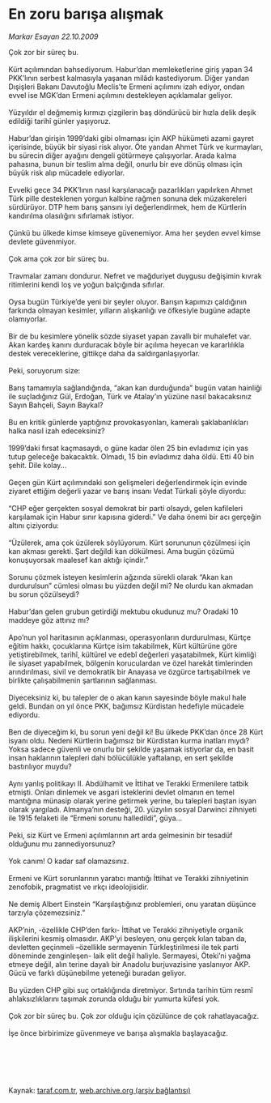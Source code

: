 # En zoru barışa alışmak

*Markar Esayan 22.10.2009*

<div class="taraf_structure_2col_1zq">
<div class="margen_n">



 <p>Çok zor bir süreç bu. <br/><br/>Kürt açılımından bahsediyorum. Habur’dan memleketlerine giriş yapan 34 PKK’lının serbest kalmasıyla yaşanan milâdı kastediyorum. Diğer yandan Dışişleri Bakanı Davutoğlu Meclis’te Ermeni açılımını izah ediyor, ondan evvel ise MGK’dan Ermeni açılımını destekleyen açıklamalar geliyor. <br/><br/>Yüzyıldır el değmemiş kırmızı çizgilerin baş döndürücü bir hızla delik deşik edildiği tarihî günler yaşıyoruz. <br/><br/>Habur’dan girişin 1999’daki gibi olmaması için AKP hükümeti azami gayret içerisinde, büyük bir siyasi risk alıyor. Öte yandan Ahmet Türk ve kurmayları, bu sürecin diğer ayağını dengeli götürmeye çalışıyorlar. Arada kalma pahasına, bunun bir teslim alma değil, onurlu bir eve dönüş olması için büyük risk alıp mücadele ediyorlar. <br/><br/>Evvelki gece 34 PKK’lının nasıl karşılanacağı pazarlıkları yapılırken Ahmet Türk pille desteklenen yorgun kalbine rağmen sonuna dek müzakereleri sürdürüyor. DTP hem barış şansını iyi değerlendirmek, hem de Kürtlerin kandırılma olasılığını sıfırlamak istiyor. <br/><br/>Çünkü bu ülkede kimse kimseye güvenemiyor. Ama her şeyden evvel kimse devlete güvenmiyor. <br/><br/>Çok ama çok zor bir süreç bu. <br/><br/>Travmalar zamanı dondurur. Nefret ve mağduriyet duygusu değişimin kıvrak ritimlerini kendi loş ve yoğun balçığında sıfırlar. <br/><br/>Oysa bugün Türkiye’de yeni bir şeyler oluyor. Barışın kapımızı çaldığının farkında olmayan kesimler, yılların alışkanlığı ve öfkesiyle bugüne adapte olamıyorlar. <br/><br/>Bir de bu kesimlere yönelik sözde siyaset yapan zavallı bir muhalefet var. Akan kardeş kanını durduracak böyle bir açılıma heyecan ve kararlılıkla destek vereceklerine, gittikçe daha da saldırganlaşıyorlar. <br/><br/>Peki, soruyorum size: <br/><br/>Barış tamamıyla sağlandığında, “akan kan durduğunda” bugün vatan hainliği ile suçladığınız Gül, Erdoğan, Türk ve Atalay’ın yüzüne nasıl bakacaksınız Sayın Bahçeli, Sayın Baykal? <br/><br/>Bu en kritik günlerde yaptığınız provokasyonları, kameralı şaklabanlıkları halka nasıl izah edeceksiniz? <br/><br/>1999’daki fırsat kaçmasaydı, o güne kadar ölen 25 bin evladımız için yas tutup geleceğe bakacaktık. Olmadı, 15 bin evladımız daha öldü. Etti 40 bin şehit. Dile kolay... <br/><br/>Geçen gün Kürt açılımındaki son gelişmeleri değerlendirmek için evinde ziyaret ettiğim değerli yazar ve barış insanı Vedat Türkali şöyle diyordu: <br/><br/>“CHP eğer gerçekten sosyal demokrat bir parti olsaydı, gelen kafileleri karşılamak için Habur sınır kapısına giderdi.” Ve daha önemi bir acı gerçeğin altını çiziyordu: <br/><br/>“Üzülerek, ama çok üzülerek söylüyorum. Kürt sorununun çözülmesi için kan akması gerekti. Şart değildi kan dökülmesi. Ama bugün çözümü konuşuyorsak maalesef kan aktığı içindir.” <br/><br/>Sorunu çözmek isteyen kesimlerin ağzında sürekli olarak “Akan kan durdurulsun” cümlesi olması bu yüzden değil mi? Ne olurdu kan akmadan bu sorun çözülseydi? <br/><br/>Habur’dan gelen grubun getirdiği mektubu okudunuz mu? Oradaki 10 maddeye göz attınız mı? <br/><br/>Apo’nun yol haritasının açıklanması, operasyonların durdurulması, Kürtçe eğitim hakkı, çocuklarına Kürtçe isim takabilmek, Kürt kültürüne göre yetiştirebilmek, tarihî, kültürel ve edebî değerleri yaşatabilmek, Kürt kimliği ile siyaset yapabilmek, bölgenin koruculardan ve özel harekât timlerinden arındırılması, sivil ve demokratik bir Anayasa ve özgürce tartışabilmek ve birlikte çalışabilmenin şartlarının sağlanması. <br/><br/>Diyeceksiniz ki, bu talepler de o akan kanın sayesinde böyle makul hale geldi. Bundan on yıl önce PKK, bağımsız Kürdistan hedefiyle mücadele ediyordu. <br/><br/>Ben de diyeceğim ki, bu sorun yeni değil ki! Bu ülkede PKK’dan önce 28 Kürt isyanı oldu. Nedeni Kürtlerin bağımsız bir Kürdistan kurma inatları mıydı? Yoksa sadece güvenli ve onurlu bir şekilde yaşamak istiyorlar da, en basit insan haklarının talepleri dahi bölücülükle yaftalanıp, en sert şekilde bastırılıyor muydu? <br/><br/>Aynı yanlış politikayı II. Abdülhamit ve İttihat ve Terakki Ermenilere tatbik etmişti. Onları dinlemek ve asgari isteklerini devlet olmanın en temel mantığına münasip olarak yerine getirmek yerine, bu talepleri baştan isyan olarak yargıladı. Almanya’nın desteği, 20. yüzyılın sosyal Darwinci zihniyeti ile 1915 felaketi ile “Ermeni sorunu halledildi”, güya... <br/><br/>Peki, siz Kürt ve Ermeni açılımlarının art arda gelmesinin bir tesadüf olduğunu mu zannediyorsunuz? <br/><br/>Yok canım! O kadar saf olamazsınız. <br/><br/>Ermeni ve Kürt sorunlarının yaratıcı mantığı İttihat ve Terakki zihniyetinin zenofobik, pragmatist ve ırkçı ideolojisidir. <br/><br/>Ne demiş Albert Einstein “Karşılaştığınız problemleri, onu yaratan düşünce tarzıyla çözemezsiniz.” <br/><br/>AKP’nin, -özellikle CHP’den farkı- İttihat ve Terakki zihniyetiyle organik ilişkilerini kesmiş olmasıdır. AKP’yi besleyen, onu gerçek kılan taban da, devletten geçinmeli –özellikle sermayenin Türkleştirilmesi ile tek parti döneminde zenginleşen- laik elit değil haliyle. Sermayesi, Öteki’ni yağma etmeye değil, alın terine dayalı bir Anadolu burjuvazisine yaslanıyor AKP. Gücü ve farklı düşünebilme yeteneği buradan geliyor. <br/><br/>Bu yüzden CHP gibi suç ortaklığında diretmiyor. Sırtında tarihin tüm resmî ahlaksızlıklarını taşımak zorunda olduğu bir yumurta küfesi yok. <br/><br/>Çok zor bir süreç bu. Çok zor olduğu için çözülünce de çok rahatlayacağız. <br/><br/>İşe önce birbirimize güvenmeye ve barışa alışmakla başlayacağız.</p>
<br/>
<br/>
<br/>



<br/>


<div id="taraf_not">
</div>

</div>


</div>

Kaynak: [taraf.com.tr](http://taraf.com.tr:80/makale/8070.htm), [web.archive.org (arşiv bağlantısı)](http://web.archive.org/web/20091230122851/http://taraf.com.tr:80/makale/8070.htm)
